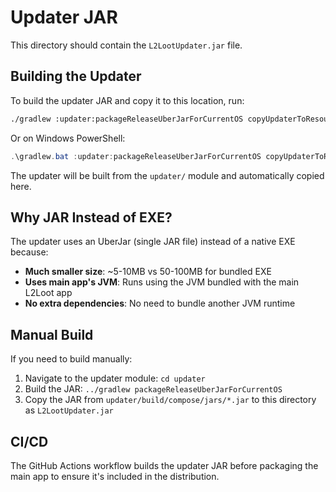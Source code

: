 # Updater JAR

This directory should contain the `L2LootUpdater.jar` file.

## Building the Updater

To build the updater JAR and copy it to this location, run:

```bash
./gradlew :updater:packageReleaseUberJarForCurrentOS copyUpdaterToResources
```

Or on Windows PowerShell:

```powershell
.\gradlew.bat :updater:packageReleaseUberJarForCurrentOS copyUpdaterToResources
```

The updater will be built from the `updater/` module and automatically copied here.

## Why JAR Instead of EXE?

The updater uses an UberJar (single JAR file) instead of a native EXE because:
- **Much smaller size**: ~5-10MB vs 50-100MB for bundled EXE
- **Uses main app's JVM**: Runs using the JVM bundled with the main L2Loot app
- **No extra dependencies**: No need to bundle another JVM runtime

## Manual Build

If you need to build manually:

1. Navigate to the updater module: `cd updater`
2. Build the JAR: `../gradlew packageReleaseUberJarForCurrentOS`
3. Copy the JAR from `updater/build/compose/jars/*.jar` to this directory as `L2LootUpdater.jar`

## CI/CD

The GitHub Actions workflow builds the updater JAR before packaging the main app to ensure it's included in the distribution.

